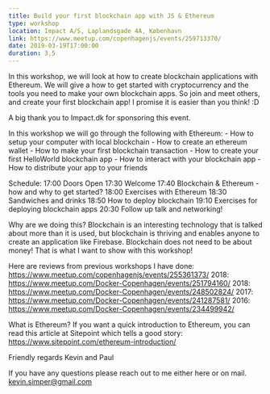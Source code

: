 ```yaml
---
title: Build your first blockchain app with JS & Ethereum
type: workshop
location: Impact A/S, Laplandsgade 4A, København
link: https://www.meetup.com/copenhagenjs/events/259713370/
date: 2019-03-19T17:00:00
duration: 3,5
---
```


In this workshop, we will look at how to create blockchain applications with
Ethereum. We will give a how to get started with cryptocurrency and the tools
you need to make your own blockchain apps. So join and meet others, and create
your first blockchain app! I promise it is easier than you think! :D

A big thank you to Impact.dk for sponsoring this event.

In this workshop we will go through the following with Ethereum: - How to setup
your computer with local blockchain - How to create an ethereum wallet - How to
make your first blockchain transaction - How to create your first HelloWorld
blockchain app - How to interact with your blockchain app - How to distribute
your app to your friends

Schedule: 17:00 Doors Open 17:30 Welcome 17:40 Blockchain & Ethereum - how and
why to get started? 18:00 Exercises with Ethereum 18:30 Sandwiches and drinks
18:50 How to deploy blockchain 19:10 Exercises for deploying blockchain apps
20:30 Follow up talk and networking!

Why are we doing this? Blockchain is an interesting technology that is talked
about more than it is used, but blockchain is thriving and enables anyone to
create an application like Firebase. Blockchain does not need to be about money!
That is what I want to show with this workshop!

Here are reviews from previous workshops I have done:
https://www.meetup.com/copenhagenjs/events/255361373/ 2018:
https://www.meetup.com/Docker-Copenhagen/events/251794160/ 2018:
https://www.meetup.com/Docker-Copenhagen/events/248502824/ 2017:
https://www.meetup.com/Docker-Copenhagen/events/241287581/ 2016:
https://www.meetup.com/Docker-Copenhagen/events/234499942/

What is Ethereum? If you want a quick introduction to Ethereum, you can read
this article at Sitepoint which tells a good story:
https://www.sitepoint.com/ethereum-introduction/

Friendly regards Kevin and Paul

If you have any questions please reach out to me either here or on mail.
kevin.simper@gmail.com
